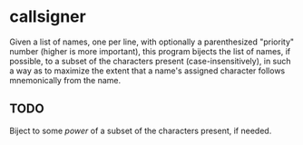 # callsigner

Given a list of names, one per line, with optionally a parenthesized "priority" number (higher is more important), this program bijects the list of names, if possible, to a subset of the characters present (case-insensitively), in such a way as to maximize the extent that a name's assigned character follows mnemonically from the name.

## TODO

Biject to some *power* of a subset of the characters present, if needed.